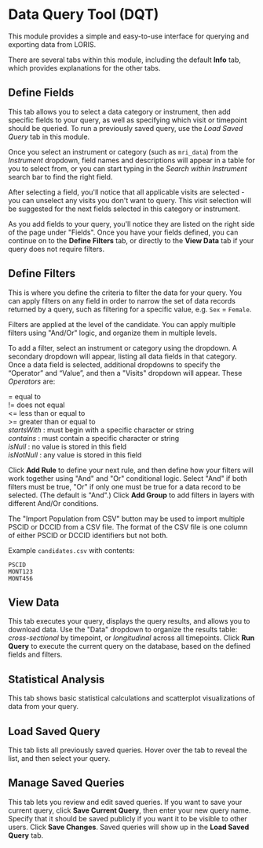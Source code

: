# Data Query Tool (DQT)

This module provides a simple and easy-to-use interface for querying and exporting data from LORIS.

There are several tabs within this module, including the default **Info** tab, which provides explanations for the other tabs.

## Define Fields

This tab allows you to select a data category or instrument, then add specific fields to your query, as well as specifying which visit or timepoint should be queried. To run a previously saved query, use the *Load Saved Query* tab in this module.

Once you select an instrument or category (such as `mri_data`) from the _Instrument_ dropdown, field names and descriptions will appear in a table for you to select from, or you can start typing in the *Search within Instrument* search bar to find the right field.

After selecting a field, you'll notice that all applicable visits are selected - you can unselect any visits you don't want to query. This visit selection will be suggested for the next fields selected in this category or instrument. 

As you add fields to your query, you'll notice they are listed on the right side of the page under "Fields". 
Once you have your fields defined, you can continue on to the **Define Filters** tab, or directly to the **View Data** tab if your query does not require filters. 

## Define Filters

This is where you define the criteria to filter the data for your query. You can apply filters on any field in order to narrow the set of data records returned by a query, such as filtering for a specific value, e.g. `Sex` = `Female`.

Filters are applied at the level of the candidate. You can apply multiple filters using "And/Or" logic, and organize them in multiple levels.

To add a filter, select an instrument or category using the dropdown. A secondary dropdown will appear, listing all data fields in that category. Once a data field is selected, additional dropdowns to specify the “Operator” and “Value”, and then a "Visits" dropdown will appear. These _Operators_ are:

   = equal to<br>
   != does not equal<br>
   <= less than or equal to<br>
   \>= greater than or equal to<br>
   _startsWith_ : must begin with a specific character or string<br>
   _contains_ : must contain a specific character or string<br>
   _isNull_ : no value is stored in this field<br>
   _isNotNull_ : any value is stored in this field<br>

Click **Add Rule** to define your next rule, and then define how your filters will work together using "And" and "Or" conditional logic. Select "And" if both filters must be true, "Or" if only one must be true for a data record to be selected. (The default is "And".)  Click **Add Group** to add filters in layers with different And/Or conditions. 

The "Import Population from CSV" button may be used to import multiple PSCID or DCCID from a CSV file. The format of the CSV file is one column of either PSCID or DCCID identifiers but not both.

Example `candidates.csv` with contents:
```
PSCID
MONT123
MONT456
```

## View Data

This tab executes your query, displays the query results, and allows you to download data. 
Use the "Data" dropdown to organize the results table: _cross-sectional_ by timepoint, or _longitudinal_ across all timepoints. Click **Run Query** to execute the current query on the database, based on the defined fields and filters.

## Statistical Analysis

This tab shows basic statistical calculations and scatterplot visualizations of data from your query. 

## Load Saved Query

This tab lists all previously saved queries. Hover over the tab to reveal the list, and then select your query. 

## Manage Saved Queries

This tab lets you review and edit saved queries. If you want to save your current query, click **Save Current Query**, then enter your new query name. Specify that it should be saved publicly if you want it to be visible to other users. Click **Save Changes**. Saved queries will show up in the **Load Saved Query** tab. 

